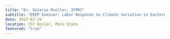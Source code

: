 ```yaml
---
title: "Dr. Valerie Mueller, IFPRI"
subtitle: "EEEP Seminar: Labor Response to Climate Variation in Eastern Africa"
date: 2017-03-29
location: 157 Hosler, Penn State
featured: "true"
---
```


